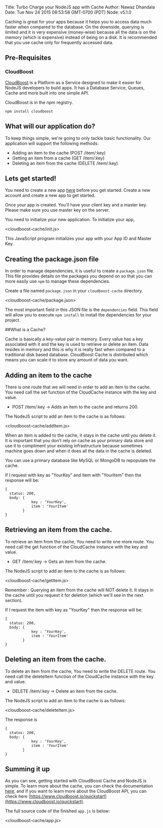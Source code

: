 Title: Turbo Charge your NodeJS app with Cache
Author: Nawaz Dhandala
Date: Tue Nov 24 2015 08:53:58 GMT-0700 (PDT)
Node: v5.1.0


Caching is great for your apps because it helps you to access data much faster when compared to the database. On the downside, querying is limited and it is very expensive (money-wise) because all the data is on the memory (which is expensive) instead of being on a disk. It is recommended that you use cache only for frequently accessed data.

## Pre-Requisites

### CloudBoost ###

[CloudBoost](http://www.cloudboost.io) is a Platform as a Service designed to make it easier for NodeJS developers to build apps. It has a Database Service, Queues, Cache and more built into one simple API. 

CloudBoost is in the npm registry.

    npm install cloudboost


## What will our application do?

To keep things simple, we're going to only tackle basic functionality. Our
application will support the following methods:

* Adding an item to the cache (POST /item/:key)
* Getting an item from a cache (GET /item/:key)
* Deleting an item from the cache (DELETE /item/:key)

## Lets get started!

You need to create a new app [here](https://www.cloudboost.io) before you get started. Create a new account and create a new app to get started. 

Once your app is created. You'll have your client key and a master key. Please make sure you use master key on the server. 

You need to initialize your new application. To initialize your app, 

<cloudboost-cache/init.js>

This JavaScript program initializes your app with your App ID and Master Key. 


## Creating the package.json file

In order to manage dependencies, it is useful to create a `package.json` file. This file
provides details on the packages you depend on so that you can more easily use `npm` to manage
these dependencies.

Create a file named `package.json` in your `cloudboost-cache` directory.

<cloudboost-cache/package.json>

The most important field in this JSON file is the `dependencies` field. This field will allow
you to execute `npm install` to install the dependencies for your project.

##What is a Cache?

Cache is basically a key-value pair in memory. Every value has a key associated with it and the key is used to retrieve or delete an item. Data resides in memory and this is why it is really fast when compared to a traditional disk based database. CloudBoost Cache is distributed which means you can scale it to store any amount of data you want.

## Adding an item to the cache

There is one route that we will need in order to add an item to the cache. You need call the set function of the CloudCache instance with the key and value.

* POST /item/:key -> Adds an item to the cache and returns 200.

The NodeJS script to add an item to the cache is as follows:

<cloudboost-cache/addItem.js>

When an item is added to the cache, it stays in the cache until you delete it. It is important that you don’t rely on cache as your primary data store and use it to compliment your existing infrastructure because sometimes machine goes down and when it does all the data in the cache is deleted. 

You can use a primary database like MySQL or MongoDB to repopulate the cache. 

If I request with key as "YourKey" and item with "YourItem" then the response will be:

    {
      status: 200,
      body: {
                key : 'YourKey', 
                item : 'YourItem'
            }
    }


## Retrieving an item from the cache. 

To retrieve an item from the cache, You need to write one more route. You need call the get function of the CloudCache instance with the key and value.

* GET /item/:key -> Gets an item from the cache.

The NodeJS script to add an item to the cache is as follows:

<cloudboost-cache/getItem.js>

Remember : Querying an item from the cache will NOT delete it. It stays in the cache until you request it for deletion (which we'll see in the next section). 

If I request the item with key as "YourKey" then the response will be:

    {
      status: 200,
      body: {
                key : 'YourKey', 
                item : 'YourItem'
            }
    }


## Deleting an item from the cache. 

To delete an item from the cache, You need to write the DELETE route. You need call the deleteItem function of the CloudCache instance with the key and value.

* DELETE /item/:key -> Delete an item from the cache.

The NodeJS script to add an item to the cache is as follows:

<cloudboost-cache/deleteItem.js>

The response is

    {
      status: 200,
      body: {
                key : 'YourKey', 
                item : 'YourItem'
            }
    }


## Summing it up

As you can see, getting started with CloudBoost Cache and NodeJS is simple. To learn more about the cache, you can check the documentation [here](https://tutorials.cloudboost.io/?lang=en&category=cache&subcategory=basiccache), and if you want to learn more about the CloudBoost API, you can check here [https://www.cloudboost.io/quickstart](https://www.cloudboost.io/quickstart).

The full source code of the finished `app.js` is below:

<cloudboost-cache/app.js>
